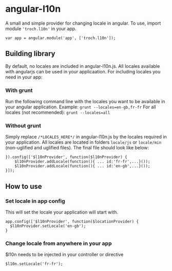 angular-l10n
============

A small and simple provider for changing locale in angular.
To use, import module `'troch.l10n'` in your app.

    var app = angular.module('app', ['troch.l10n']);

Building library
----------------
By default, no locales are included in angular-l10n.js. All locales available with angularjs can be used in your applicaation. For including locales you need in your app:

### With grunt
Run the following command line with the locales you want to be available in your angular application. Example:
`grunt --locales=en-gb,fr-fr`
For all locales (not recommended):
`grunt --locales=all`

### Without grunt
Simply replace `/*LOCALES_HERE*/` in angular-l10n.js by the locales required in your application. All locales are located in folders `locale/js` or `locale/min` (non-uglified and uglified files). The final file should look like below:

    }).config(['$l10nProvider', function($l10nProvider) {
        $l10nProvider.addLocale(function(){ ... id:'fr-fr',...}());
        $l10nProvider.addLocale(function(){ ... id:'en-gb',...}());
    }]);

How to use
----------
### Set locale in app config
This will set the locale your application will start with.

    app.config(['$l10nProvider', function($locationProvider) {
      $l10nProvider.setLocale('en-gb');
    }

### Change locale from anywhere in your app
$l10n needs to be injected in your controller or directive

    $l10n.setLocale('fr-fr');
